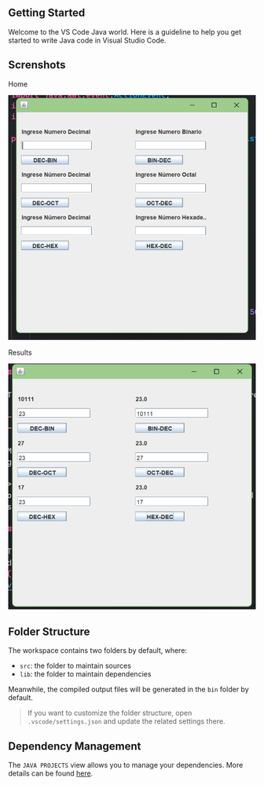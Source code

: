 ## Getting Started

Welcome to the VS Code Java world. Here is a guideline to help you get started to write Java code in Visual Studio Code.

## Screnshots 

Home

![Inicio](./assets/inicio.png)

Results

![Inicio](./assets/result.png)

## Folder Structure

The workspace contains two folders by default, where:

- `src`: the folder to maintain sources
- `lib`: the folder to maintain dependencies

Meanwhile, the compiled output files will be generated in the `bin` folder by default.

> If you want to customize the folder structure, open `.vscode/settings.json` and update the related settings there.

## Dependency Management

The `JAVA PROJECTS` view allows you to manage your dependencies. More details can be found [here](https://github.com/microsoft/vscode-java-dependency#manage-dependencies).
